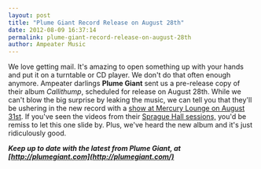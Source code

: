 ```yaml
---
layout: post
title: "Plume Giant Record Release on August 28th"
date: 2012-08-09 16:37:14
permalink: plume-giant-record-release-on-august-28th
author: Ampeater Music
---
```

We love getting mail. It's amazing to open something up with your hands and put it on a turntable or CD player. We don't do that often enough anymore. Ampeater darlings **Plume Giant** sent us a pre-release copy of their album _Callithump_, scheduled for release on August 28th. While we can't blow the big surprise by leaking the music, we can tell you that they'll be ushering in the new record with a [show at Mercury Lounge on August 31st](http://www.mercuryloungenyc.com/event/142541/). If you've seen the videos from their [Sprague Hall sessions,](http://ampeatermusic.com/plume-giant-the-sprague-hall-sessions-complete-audio) you'd be remiss to let this one slide by. Plus, we've heard the new album and it's just ridiculously good.

<!-- more -->

**_Keep up to date with the latest from Plume Giant, at [http://plumegiant.com](http://plumegiant.com/)_**